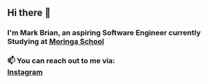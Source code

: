 ## Hi there 👋
### I'm Mark Brian, an aspiring Software Engineer currently Studying at <a href="https://moringaschool.com/">Moringa School</a>
### 📫 You can reach out to me via: <br/><a href="https://www.instagram.com/heismarkbkiunga/">Instagram</a>


<!--
**Markbkiunga/Markbkiunga** is a ✨ _special_ ✨ repository because its `README.md` (this file) appears on your GitHub profile.

Here are some ideas to get you started:

- 🔭 I’m currently working on ...
- 🌱 I’m currently learning ...
- 👯 I’m looking to collaborate on ...
- 🤔 I’m looking for help with ...
- 💬 Ask me about ...
- 📫 How to reach me: ...
- 😄 Pronouns: ...
- ⚡ Fun fact: ...
-->
